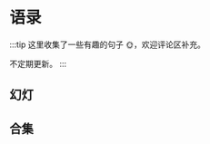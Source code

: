 # 语录

:::tip
这里收集了一些有趣的句子 🌞，欢迎评论区补充。

不定期更新。
:::

## 幻灯

## 合集

<script setup>
  import { quotationData } from '../.vitepress/config/quotation.mts'
  import Quotations from '../.vitepress/components/Quotations.vue'
</script>

<Quotations :quotationData=quotationData  sortBy='end' />

